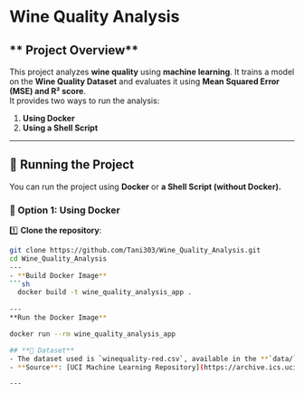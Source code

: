 # Wine Quality Analysis

## ** Project Overview**
This project analyzes **wine quality** using **machine learning**. It trains a model on the **Wine Quality Dataset** and evaluates it using **Mean Squared Error (MSE) and R² score**.  
It provides two ways to run the analysis:
1. **Using Docker**
2. **Using a Shell Script**  
---
## **🚀 Running the Project**
You can run the project using **Docker** or **a Shell Script (without Docker).**

### **🔹 Option 1: Using Docker**
1️⃣ **Clone the repository**:
```sh
git clone https://github.com/Tani303/Wine_Quality_Analysis.git
cd Wine_Quality_Analysis
---
- **Build Docker Image**
```sh
  docker build -t wine_quality_analysis_app .
  
---
**Run the Docker Image**

docker run --rm wine_quality_analysis_app

## **📂 Dataset**
- The dataset used is `winequality-red.csv`, available in the **`data/`** folder.
- **Source**: [UCI Machine Learning Repository](https://archive.ics.uci.edu/ml/datasets/Wine+Quality).

---


